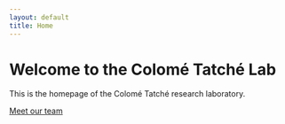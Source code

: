 ```yaml
---
layout: default
title: Home
---
```


# Welcome to the Colomé Tatché Lab

This is the homepage of the Colomé Tatché research laboratory.

[Meet our team](/people)
